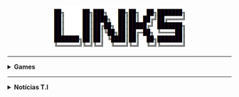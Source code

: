 <div align="Center"> 
<a 
  href="https://github.com/n3ur0cr45h/Links/blob/main/Links.jpg"> <img src="https://raw.githubusercontent.com/n3ur0cr45h/Links/main/Links.jpg" alt="Puppet Image">
</a>
</div>

----

<details>
  <summary><b> Games </b></summary>
<div align="Center"> 
<br>

| Título         | Descrição                   | URL                                                                                 | 
| ---------------| ----------------------------|-------------------------------------------------------------------------------------| 
| PCGamingWiki   | Troubleshoot de Games       | https://www.pcgamingwiki.com/wiki/Home                                              |
| SteamDB        | Banco de Dados - Steam      | https://steamdb.info/                                                               |
| GG Deals       | KeyShop Hub                 | https://gg.deals/                                                                   |
| Eneba          | Keyshop Hub - Terceira      | https://www.eneba.com/                                                              |

</div> 
</details>

----

<details>
  <summary><b> Notícias T.I </b></summary>
<div align="Center"> 
<br>

| Título         | Descrição                   | URL                                                                                 | 
| ---------------| ----------------------------|-------------------------------------------------------------------------------------| 
| TechPowerUp    | Notícias / Hardware         | https://www.techpowerup.com/                                                        |

</div> 
</details>
